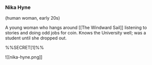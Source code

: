 ### **Nika Hyne**
(human woman, early 20s)

A young woman who hangs around [[The Windward Sail]] listening to stories and doing odd jobs for coin. Knows the University well; was a student until she dropped out. 

%%SECRET[1]%%

![[nika-hyne.png]]